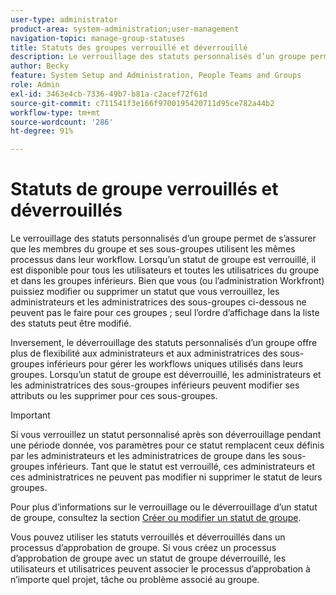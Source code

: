 ```yaml
---
user-type: administrator
product-area: system-administration;user-management
navigation-topic: manage-group-statuses
title: Statuts des groupes verrouillé et déverrouillé
description: Le verrouillage des statuts personnalisés d’un groupe permet de s’assurer que les membres du groupe et ses sous-groupes utilisent les mêmes processus dans leur workflow. Lorsqu’un statut de groupe est verrouillé, il est disponible pour tous les utilisateurs et utilisatrices du groupe et des groupes inférieurs.
author: Becky
feature: System Setup and Administration, People Teams and Groups
role: Admin
exl-id: 3463e4cb-7336-49b7-b81a-c2acef72f61d
source-git-commit: c711541f3e166f9700195420711d95ce782a44b2
workflow-type: tm+mt
source-wordcount: '286'
ht-degree: 91%

---
```


# Statuts de groupe verrouillés et déverrouillés

Le verrouillage des statuts personnalisés d’un groupe permet de s’assurer que les membres du groupe et ses sous-groupes utilisent les mêmes processus dans leur workflow. Lorsqu’un statut de groupe est verrouillé, il est disponible pour tous les utilisateurs et toutes les utilisatrices du groupe et dans les groupes inférieurs. Bien que vous (ou l’administration Workfront) puissiez modifier ou supprimer un statut que vous verrouillez, les administrateurs et les administratrices des sous-groupes ci-dessous ne peuvent pas le faire pour ces groupes ; seul l’ordre d’affichage dans la liste des statuts peut être modifié.

Inversement, le déverrouillage des statuts personnalisés d’un groupe offre plus de flexibilité aux administrateurs et aux administratrices des sous-groupes inférieurs pour gérer les workflows uniques utilisés dans leurs groupes. Lorsqu’un statut de groupe est déverrouillé, les administrateurs et les administratrices des sous-groupes inférieurs peuvent modifier ses attributs ou les supprimer pour ces sous-groupes.

>[!IMPORTANT]
>
>Si vous verrouillez un statut personnalisé après son déverrouillage pendant une période donnée, vos paramètres pour ce statut remplacent ceux définis par les administrateurs et les administratrices de groupe dans les sous-groupes inférieurs. Tant que le statut est verrouillé, ces administrateurs et ces administratrices ne peuvent pas modifier ni supprimer le statut de leurs groupes.

Pour plus d’informations sur le verrouillage ou le déverrouillage d’un statut de groupe, consultez la section [Créer ou modifier un statut de groupe](../../../administration-and-setup/manage-groups/manage-group-statuses/create-or-edit-a-group-status.md).

Vous pouvez utiliser les statuts verrouillés et déverrouillés dans un processus d’approbation de groupe. Si vous créez un processus d’approbation de groupe avec un statut de groupe déverrouillé, les utilisateurs et utilisatrices peuvent associer le processus d’approbation à n’importe quel projet, tâche ou problème associé au groupe.

